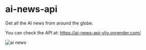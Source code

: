 # ai-news-api
Get all the AI news from around the globe.

You can check the API at:
https://ai-news-api-yljy.onrender.com/

![ai news](https://github.com/user-attachments/assets/63a6db1c-5205-4ecc-9db3-6b81b7bd6bd2)
